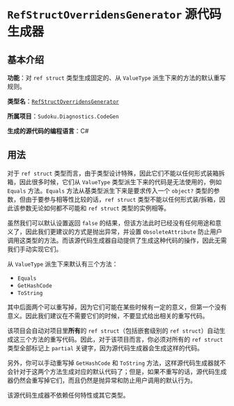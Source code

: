 # `RefStructOverridensGenerator` 源代码生成器

## 基本介绍

**功能**：对 `ref struct` 类型生成固定的、从 `ValueType` 派生下来的方法的默认重写规则。

**类型名**：[`RefStructOverridensGenerator`](https://github.com/SunnieShine/Sudoku/blob/main/src/Sudoku.Diagnostics.CodeGen/Generators/RefStructOverridensGenerator.cs)

**所属项目**：`Sudoku.Diagnostics.CodeGen`

**生成的源代码的编程语言**：C#

## 用法

对于 `ref struct` 类型而言，由于类型设计特殊，因此它们不能以任何形式装箱拆箱，因此很多时候，它们从 `ValueType` 类型派生下来的代码是无法使用的，例如 `Equals` 方法。`Equals` 方法从基类型派生下来是要求传入一个 `object?` 类型的参数，但由于要参与相等性比较的话，`ref struct` 类型不能以任何形式装/拆箱，因此该参数无论如何都不可能和 `ref struct` 类型的实例相等。

虽然我们可以默认设置返回 `false` 的结果，但该方法此时已经没有任何用途和意义了，因此我们更建议的方式是抛出异常，并设置 `ObsoleteAttribute` 防止用户调用这类型的方法。而该源代码生成器自动提供了生成这种代码的操作，因此无需我们手动实现它们。

从 `ValueType` 派生下来默认有三个方法：

* `Equals`
* `GetHashCode`
* `ToString`

其中后面两个可以重写掉，因为它们可能在某些时候有一定的意义，但第一个没有意义。因此我们建议在不需要它们的时候，不要显式给出相关的重写代码。

该项目会自动对项目里**所有**的 `ref struct`（包括嵌套级别的 `ref struct`）自动生成这三个方法的重写代码。因此，对于该项目而言，你必须对所有的 `ref struct` 类型全部标记上 `partial` 关键字，因为源代码生成器会生成这样的代码。

另外，你可以手动重写掉 `GetHashCode` 和 `ToString` 方法，这样源代码生成器就不会针对于这两个方法生成对应的默认代码了；但是，如果不重写的话，源代码生成器仍然会重写掉它们，而且仍然是抛异常和防止用户调用的默认行为。

该源代码生成器不依赖任何特性或其它类型。
